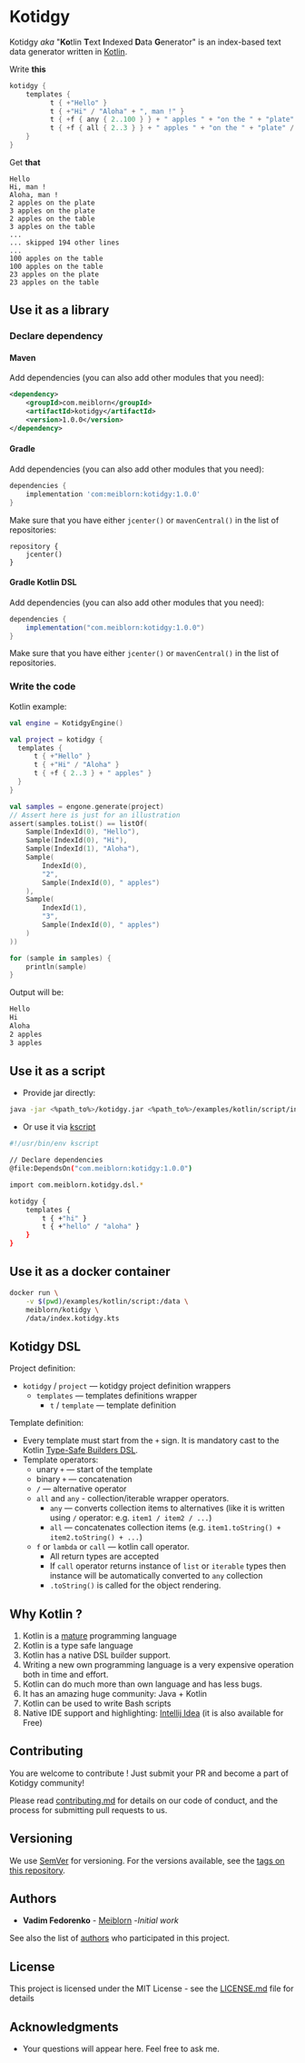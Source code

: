 Kotidgy
===

Kotidgy _aka_ "**Ko**tlin **T**ext **I**ndexed **D**ata **G**enerator" 
is an index-based text data generator written in [Kotlin](http://kotlinlang.org).

Write **this**
```kotlin
kotidgy {
    templates {
          t { +"Hello" }
          t { +"Hi" / "Aloha" + ", man !" }
          t { +f { any { 2..100 } } + " apples " + "on the " + "plate" / "table" }
          t { +f { all { 2..3 } } + " apples " + "on the " + "plate" / "table" }
    }
}
```
Get **that**
```text
Hello
Hi, man !
Aloha, man !
2 apples on the plate
3 apples on the plate
2 apples on the table
3 apples on the table
...
... skipped 194 other lines
...
100 apples on the table
100 apples on the table
23 apples on the plate
23 apples on the table
```

## Use it as a library

### Declare dependency

#### Maven

Add dependencies (you can also add other modules that you need):

```xml
<dependency>
    <groupId>com.meiblorn</groupId>
    <artifactId>kotidgy</artifactId>
    <version>1.0.0</version>
</dependency>
```

#### Gradle

Add dependencies (you can also add other modules that you need):

```groovy
dependencies {
    implementation 'com:meiblorn:kotidgy:1.0.0'
}
```

Make sure that you have either `jcenter()` or `mavenCentral()` in the list of repositories:

```
repository {
    jcenter()
}
```

#### Gradle Kotlin DSL

Add dependencies (you can also add other modules that you need):

```groovy
dependencies {
    implementation("com.meiblorn:kotidgy:1.0.0")
}
```

Make sure that you have either `jcenter()` or `mavenCentral()` in the list of repositories.

### Write the code

Kotlin example:
```kotlin
val engine = KotidgyEngine()

val project = kotidgy {
  templates {
      t { +"Hello" }
      t { +"Hi" / "Aloha" }
      t { +f { 2..3 } + " apples" }
  }
}

val samples = engone.generate(project)
// Assert here is just for an illustration
assert(samples.toList() == listOf(
    Sample(IndexId(0), "Hello"),
    Sample(IndexId(0), "Hi"),
    Sample(IndexId(1), "Aloha"),
    Sample(
        IndexId(0),
        "2",
        Sample(IndexId(0), " apples")
    ),
    Sample(
        IndexId(1),
        "3",
        Sample(IndexId(0), " apples")
    )
))

for (sample in samples) {
    println(sample)
}
```

Output will be:
```bash
Hello
Hi
Aloha
2 apples
3 apples
```

## Use it as a script

- Provide jar directly:

```bash
java -jar <%path_to%>/kotidgy.jar <%path_to%>/examples/kotlin/script/index.kotidgy.kts
```

- Or use it via [kscript](https://github.com/holgerbrandl/kscript)
```bash
#!/usr/bin/env kscript

// Declare dependencies
@file:DependsOn("com.meiblorn:kotidgy:1.0.0")

import com.meiblorn.kotidgy.dsl.*

kotidgy {
    templates {
        t { +"hi" }
        t { +"hello" / "aloha" }
    }
}
``` 

## Use it as a docker container
```bash
docker run \
    -v $(pwd)/examples/kotlin/script:/data \ 
    meiblorn/kotidgy \
    /data/index.kotidgy.kts
```

## Kotidgy DSL 

Project definition:

- `kotidgy` / `project` — kotidgy project definition wrappers
  - `templates` — templates definitions wrapper
    - `t` / `template` — template definition

Template definition:
- Every template must start from the `+` sign. 
  It is mandatory cast to the Kotlin [Type-Safe Builders DSL](http://kotlinlang.org/docs/reference/type-safe-builders.html#type-safe-builders).
- Template operators:
  - unary `+` — start of the template
  - binary `+` — concatenation 
  - `/` — alternative operator
  - `all` and `any` - collection/iterable wrapper operators.
    - `any` — converts collection items to alternatives (like it is written using `/` operator: e.g. `item1 / item2 / ...`)
    - `all` — concatenates collection items (e.g. `item1.toString() + item2.toString() + ...`)
  - `f` or `lambda` or `call` — kotlin call operator. 
    - All return types are accepted
    - If `call` operator returns instance of `list` or `iterable` types 
      then instance will be automatically converted to `any` collection
    - `.toString()` is called for the object rendering.
 
## Why Kotlin ?
1) Kotlin is a [mature](https://en.wiktionary.org/wiki/mature) programming language
2) Kotlin is a type safe language
3) Kotlin has a native DSL builder support.
4) Writing a new own programming language is a very expensive operation both in time and effort.
5) Kotlin can do much more than own language and has less bugs.
6) It has an amazing huge community: Java + Kotlin
7) Kotlin can be used to write Bash scripts
8) Native IDE support and highlighting: [Intellij Idea](https://www.jetbrains.com/idea) (it is also available for Free)
 
## Contributing

You are welcome to contribute ! Just submit your PR and become a part of Kotidgy community!

Please read [contributing.md](contributing.md) for details on our code of conduct, and the process for submitting pull requests to us.

## Versioning

We use [SemVer](http://semver.org) for versioning. For the versions available, see the [tags on this repository](https://github.com/meiblorn/kotidgy/tags). 

## Authors

* **Vadim Fedorenko** - [Meiblorn](https://github.com/meiblorn) -*Initial work*

See also the list of [authors](authors.md) who participated in this project.

## License

This project is licensed under the MIT License - see the [LICENSE.md](LICENSE.md) file for details

## Acknowledgments

* Your questions will appear here. Feel free to ask me.